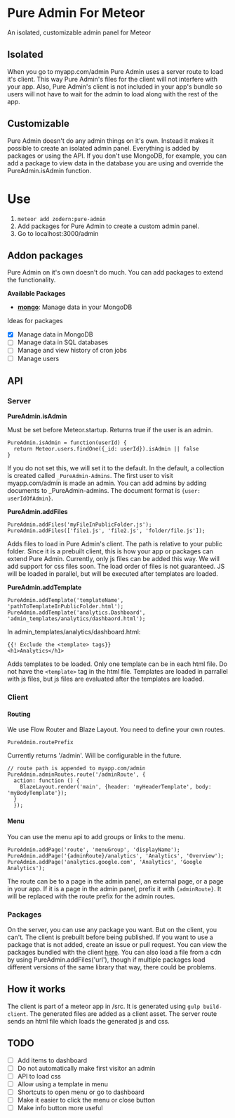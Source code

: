 # Pure Admin For Meteor
An isolated, customizable admin panel for Meteor

## Isolated
When you go to myapp.com/admin Pure Admin uses a server route to load it's client. This way Pure Admin's files for the client will not interfere with your app. Also, Pure Admin's client is not included in your app's bundle so users will not have to wait for the admin to load along with the rest of the app.

## Customizable

Pure Admin doesn't do any admin things on it's own. Instead it makes it possible to create an isolated admin panel. Everything is added by packages or using the API. If you don't use MongoDB, for example, you can add a package to view data in the database you are using and override the PureAdmin.isAdmin function.

# Use

1. `meteor add zodern:pure-admin`
2. Add packages for Pure Admin to create a custom admin panel.
3. Go to localhost:3000/admin

## Addon packages
Pure Admin on it's own doesn't do much. You can add packages to extend the functionality.

**Available Packages**
- **[mongo](https://atmospherejs.com/zodern/pureadmin-mongo)**: Manage data in your MongoDB

Ideas for packages
- [x] Manage data in MongoDB
- [ ] Manage data in SQL databases
- [ ] Manage and view history of cron jobs
- [ ] Manage users

## API

### Server

__PureAdmin.isAdmin__

Must be set before Meteor.startup. Returns true if the user is an admin.

```
PureAdmin.isAdmin = function(userId) {
  return Meteor.users.findOne({_id: userId}).isAdmin || false
}
```
If you do not set this, we will set it to the default. In the default, a collection is created called `_PureAdmin-Admins`. The first user to visit myapp.com/admin is made an admin. You can add admins by adding documents to _PureAdmin-admins. The document format is `{user: userIdOfAdmin}`.

__PureAdmin.addFiles__

```
PureAdmin.addFiles('myFileInPublicFolder.js');
PureAdmin.addFiles(['file1.js', 'file2.js', 'folder/file.js']);
```

Adds files to load in Pure Admin's client. The path is relative to your public folder. Since it is a prebuilt client, this is how your app or packages can extend Pure Admin. Currently, only js files can be added this way. We will add support for css files soon. The load order of files is not guaranteed. JS will be loaded in parallel, but will be executed after templates are loaded.

__PureAdmin.addTemplate__

```
PureAdmin.addTemplate('templateName', 'pathToTemplateInPublicFolder.html');
PureAdmin.addTemplate('analytics.Dashboard', 'admin_templates/analytics/dashbaord.html');
```
In admin_templates/analytics/dashboard.html:
```
{{! Exclude the <template> tags}}
<h1>Analytics</h1>
```
Adds templates to be loaded. Only one template can be in each html file. Do not have the `<template>` tag in the html file. Templates are loaded in parrallel with js files, but js files are evaluated after the templates are loaded.

### Client

#### Routing
We use Flow Router and Blaze Layout. You need to define your own routes.

```
PureAdmin.routePrefix
```
Currently returns '/admin'. Will be configurable in the future.

```
// route path is appended to myapp.com/admin
PureAdmin.adminRoutes.route('/adminRoute', {
  action: function () {
    BlazeLayout.render('main', {header: 'myHeaderTemplate', body: 'myBodyTemplate'});
  }
  });
```

#### Menu
You can use the menu api to add groups or links to the menu.

```
PureAdmin.addPage('route', 'menuGroup', 'displayName');
PureAdmin.addPage('{adminRoute}/analytics', 'Analytics', 'Overview');
PureAdmin.addPage('analytics.google.com', 'Analytics', 'Google Analytics');
```

The route can be to a page in the admin panel, an external page, or a page in your app. If it is a page in the admin panel, prefix it with `{adminRoute}`. It will be replaced with the route prefix for the admin routes.

### Packages

On the server, you can use any package you want. But on the client, you can't. The client is prebuilt before being published. If you want to use a package that is not added, create an issue or pull request. You can view the packages bundled with the client [here](https://github.com/zodern/meteor-pure-admin/blob/master/src/.meteor/packages). You can also load a file from a cdn by using PureAdmin.addFiles('url'), though if multiple packages load different versions of the same library that way, there could be problems. 


## How it works

The client is part of a meteor app in /src. It is generated using `gulp build-client`. The generated files are added as a client asset. The server route sends an html file which loads the generated js and css.

## TODO

- [ ] Add items to dashboard
- [ ] Do not automatically make first visitor an admin
- [ ] API to load css
- [ ] Allow using a template in menu
- [ ] Shortcuts to open menu or go to dashboard
- [ ] Make it easier to click the menu or close button
- [ ] Make info button more useful
